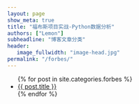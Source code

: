 ```yaml
---
layout: page
show_meta: true
title: "福布斯项目实战-Python数据分析"
authors: ["Lemon"]
subheadline: "博客文章分类"
header:
   image_fullwidth: "image-head.jpg"
permalink: "/forbes/"
---
```

<ul>
    {% for post in site.categories.forbes %}
    <li><a href="{{ site.url }}{{ site.baseurl }}{{ post.url }}">{{ post.title }}</a></li>
    {% endfor %}
</ul>
